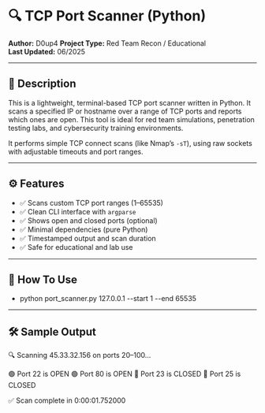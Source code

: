 # 🔍 TCP Port Scanner (Python)

**Author:** D0up4 
**Project Type:** Red Team Recon / Educational  
**Last Updated:** 06/2025

---

## 📘 Description

This is a lightweight, terminal-based TCP port scanner written in Python. It scans a specified IP or hostname over a range of TCP ports and reports which ones are open. This tool is ideal for red team simulations, penetration testing labs, and cybersecurity training environments.

It performs simple TCP connect scans (like Nmap’s `-sT`), using raw sockets with adjustable timeouts and port ranges.

---

## ⚙️ Features

- ✅ Scans custom TCP port ranges (1–65535)
- ✅ Clean CLI interface with `argparse`
- ✅ Shows open and closed ports (optional)
- ✅ Minimal dependencies (pure Python)
- ✅ Timestamped output and scan duration
- ✅ Safe for educational and lab use

---

## 🚀 How To Use

- python port_scanner.py 127.0.0.1 --start 1 --end 65535

---

## 🛠️ Sample Output

🔍 Scanning 45.33.32.156 on ports 20–100...

🟢 Port 22 is OPEN
🟢 Port 80 is OPEN
🔴 Port 23 is CLOSED
🔴 Port 25 is CLOSED

✅ Scan complete in 0:00:01.752000
